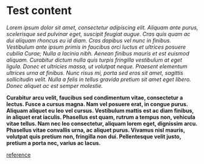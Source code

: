 # Test content

_Lorem ipsum dolor sit amet, consectetur adipiscing elit. Aliquam ante purus, scelerisque sed pulvinar eget, suscipit feugiat augue. Cras quis quam ac dui aliquam rhoncus eu id diam. Cras dapibus vel nunc in finibus. Vestibulum ante ipsum primis in faucibus orci luctus et ultrices posuere cubilia Curae; Nulla a lacinia nibh. Aenean finibus mauris et est euismod aliquam. Curabitur dictum nulla quis turpis fringilla vestibulum at eget ligula. Donec et ultricies massa, ut volutpat neque. Praesent elementum ultrices urna at finibus. Nunc risus mi, porta sed eros sit amet, sagittis sollicitudin velit. Nulla a felis in tellus gravida pretium sit amet eget libero. Donec aliquet ac est semper molestie._

__Curabitur arcu velit, faucibus sed condimentum vitae, consectetur a lectus. Fusce a cursus magna. Nam vel posuere erat, in congue purus. Aliquam aliquet eu leo vel cursus. Vestibulum mattis est ac diam finibus, in aliquet erat iaculis. Phasellus est quam, rutrum a tempus non, vehicula vitae tellus. Nam nec leo consectetur, aliquam lorem eget, dignissim arcu. Phasellus vitae convallis urna, ac aliquet purus. Vivamus nisl mauris, volutpat quis pretium non, fringilla non dui. Pellentesque velit justo, pretium a porta nec, varius ac lacus.__ 

[reference](#test-image)
